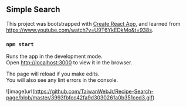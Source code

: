 ## Simple Search

This project was bootstrapped with [Create React App](https://github.com/facebook/create-react-app),
and learned from https://www.youtube.com/watch?v=U9T6YkEDkMo&t=938s.
### `npm start`

Runs the app in the development mode.<br>
Open [http://localhost:3000](http://localhost:3000) to view it in the browser.

The page will reload if you make edits.<br>
You will also see any lint errors in the console.

![image]url(https://github.com/TaiwanWebJr/Recipe-Search-page/blob/master/3993fbfcc42fa9d3030261a0b351ced3.gif)
